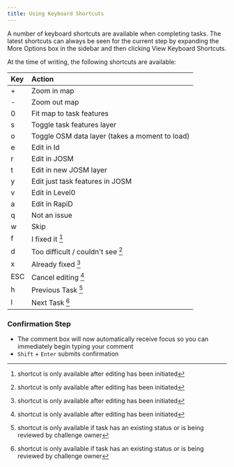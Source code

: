 ```yaml
---
title: Using Keyboard Shortcuts
---
```


A number of keyboard shortcuts are available when completing tasks. The latest shortcuts can always be seen for the current step by expanding the More Options box in the sidebar and then clicking View Keyboard Shortcuts.

At the time of writing, the following shortcuts are available:

| Key | Action                                                  |
| :-- | :------------------------------------------------------ |
| +   | Zoom in map                                             |
| -   | Zoom out map                                            |
| 0   | Fit map to task features                                |
| s   | Toggle task features layer                              |
| o   | Toggle OSM data layer (takes a moment to load)          |
| e   | Edit in Id                                              |
| r   | Edit in JOSM                                            |
| t   | Edit in new JOSM layer                                  |
| y   | Edit just task features in JOSM                         |
| v   | Edit in Level0                                          |
| a   | Edit in RapiD                                           |
| q   | Not an issue                                            |
| w   | Skip                                                    |
| f   | I fixed it [^1]                                         |
| d   | Too difficult / couldn't see [^1]                       |
| x   | Already fixed [^1]                                      |
| ESC | Cancel editing [^1]                                     |
| h   | Previous Task [^2]                                      |
| l   | Next Task [^2]                                          |

[^1]: shortcut is only available after editing has been initiated
[^2]: shortcut is only available if task has an existing status or is being reviewed by challenge owner

### Confirmation Step

- The comment box will now automatically receive focus so you can immediately begin typing your comment
- `Shift` + `Enter` submits confirmation


